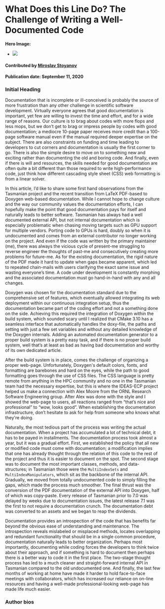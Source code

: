 # What Does this Line Do? The Challenge of Writing a Well-Documented Code

**Hero Image:**

 - <img src='https://github.com/betterscientificsoftware/images/raw/master/Blog_0820_Peer_review.png' />

#### Contributed by [Miroslav Stoyanov](https://github.com/ "Miroslav Stoyanov GitHub Profile")

#### Publication date: September 11, 2020

### Initial Heading

Documentation that is incomplete or ill-conceived is probably the source of more
frustration than any other challenge in scientific software development.
Virtually everyone agrees that good documentation is important, yet few are
willing to invest the time and effort, and for a wide range of reasons. Our
culture is to brag about codes with more flops and less mops, but we don’t get
to brag or impress people by codes with good documentation; a mediocre 10-page
paper receives more credit than a 100-page software manual even if the manual
required deeper expertise on the subject. There are also constraints on
funding and time leading to developers to cut corners and documentation is usually the first
corner to go. There is also the simple desire to move on to something new and
exciting rather than documenting the old and boring code. And finally, even if
there is will and resources, the skills needed for good documentation are often
quite a bit different than those required to write high-performance code, just
think how different cascading style sheet (CSS) web formatting is from a linear solver.

In this article, I’d like to share some first hand observations from the
Tasmanian project and the recent transition from LaTeX PDF-based to
Doxygen web-based documentation. While I cannot hope to change culture and the
way our community values the documentation efforts, I can hopefully make the
point that good documentation pays for itself and naturally leads to better
software. Tasmanian has always had a well documented external API, but not
internal documentation which is especially problematic when chasing moving
targets such as GPU support for multiple vendors. Porting code to GPUs is hard,
doubly so when it is undocumented and comes from an external contributor no
longer working on the project. And even if the code was written by the primary maintainer (me), there was
always the vicious cycle of present-me struggling to reverse engineer the
thoughts of past-me and consecutively creating more problems for future-me. As
for the existing documentation, the rigid nature of the PDF made it hard to
update when gaps became apparent, which led to repeated chain-mails with users
clarifying the exact same issue and wasting everyone’s time. A code under
development is constantly morphing and the associated documentation must go
hand-in-hand with any and all changes.

Doxygen was chosen for the documentation standard due to the comprehensive set
of features, which eventually allowed integrating its web deployment within our
continuous integration setup, thus the documentation became part of the coding effort
and not a something done on the side. Achieving this required the integration of
Doxygen within the build system, which sounded scary until I realized that CMake
3.10 has a seamless interface that automatically handles the doxy-file, the
paths and setting with just a few set variables and without any detailed
knowledge of the Doxygen internals. Adding an automated documentation generator
to a proper build system is a pretty easy task, and if there is no proper build
system, well that’s at least as bad as having bad documentation and worthy of
its own dedicated article.

After the build system is in place, comes the challenge of organizing a proper
web-page. Unfortunately, Doxygen's default colors, fonts, and formatting are barebones
and hard on the eyes, while the path to good formatting goes through the use of
CSS files. The CSS language is pretty remote from anything in the HPC community
and no one in the Tasmanian team had the necessary expertise, but this is where
the IDEAS-ECP project helped us make a connection with Alex Moore from the ORNL
Research Software Engineering group. After Alex was done with the style and I
showed the web-page to users, all reactions ranged from “that’s nice and
professional” to “wow, looks good”. When establishing the documentation
infrastructure, don’t hesitate to ask for help from someone who knows what they're doing.

Naturally, the most tedious part of the process was writing the actual
documentation. When a project has accumulated a lot of technical debt, it has to be payed
in installments. The documentation process took almost a year, but it was a
gradual effort. First, we established the policy that all new or modified code
must come with documentation; a modification implies that one has already
thought through the relation of this code to the rest of the project and thus it
is easier to document on the spot. The second stage was to document the most
important classes, methods, and data-structures; in Tasmanian those were the
`MultiIndexSets` and `MultiIndexManipulators`, which sit as the backbone of the
internal API. Gradually, we moved from totally undocumented code to simply
filling the gaps, which made the process much smoother. The final thrust was the
conversion of the PDF documentation of the external API into Doxygen, half of which was copy-paste.
Every release of Tasmanian prior to 7.0 was delayed by weeks due to
documentation issues, the latest release 7.1 was the first to not require a
documentation crunch. The documentation debt was converted to an assets and we
began to reap the dividends.

Documentation provides an introspection of the code that has benefits far beyond
the obvious ease of understanding and maintenance. The introspection reveals
mislabeled or misplaced methods, locates overlapping and redundant functionality
that should be in a single common procedure, documentation naturally leads to
better organization. Perhaps most importantly, documenting while coding forces
the developers to think twice about their approach, and if something is hard to
document then perhaps there is a better way to code it in the first place. The
two-stage thought process has led to a much cleaner and straight-forward
internal API in Tasmanian compared to the old undocumented one. And finally, the
last few months of working at home have made it harder to hold face-to-face
meetings with collaborators, which has increased our reliance on on-line
resources and having a well-made professional-looking web-page has made life
much easier.


### Author bios


<!---
Publish: preview
RSS update: 
Categories: Development
Topics: Documentation
Tags: bssw-blog-article
Level: 2
Prerequisites: default
Aggregate: none
--->